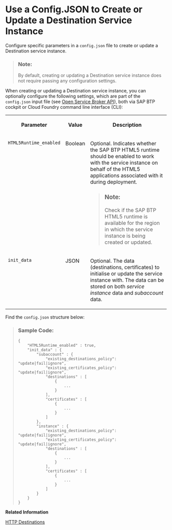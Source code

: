 <!-- loio6816d3caeb464f8d8b0d1b5ad0da5869 -->

# Use a Config.JSON to Create or Update a Destination Service Instance

Configure specific parameters in a `config.json` file to create or update a Destination service instance.

> ### Note:  
> By default, creating or updating a Destination service instance does not require passing any configuration settings.

When creating or updating a Destination service instance, you can optionally configure the following settings, which are part of the `config.json` input file \(see [Open Service Broker API](https://www.openservicebrokerapi.org/)\), both via SAP BTP cockpit or Cloud Foundry command line interface \(CLI\):


<table>
<tr>
<th valign="top">

Parameter

</th>
<th valign="top">

Value

</th>
<th valign="top">

Description

</th>
</tr>
<tr>
<td valign="top">

`HTML5Runtime_enabled`

</td>
<td valign="top">

Boolean

</td>
<td valign="top">

Optional. Indicates whether the SAP BTP HTML5 runtime should be enabled to work with the service instance on behalf of the HTML5 applications associated with it during deployment.

> ### Note:  
> Check if the SAP BTP HTML5 runtime is available for the region in which the service instance is being created or updated.



</td>
</tr>
<tr>
<td valign="top">

`init_data`

</td>
<td valign="top">

JSON

</td>
<td valign="top">

Optional. The data \(destinations, certificates\) to initialise or update the service instance with. The data can be stored on both *service instance* data and *subaccount* data.

</td>
</tr>
</table>

Find the `config.json` structure below:

> ### Sample Code:  
> ```
> {
>     "HTML5Runtime_enabled" : true,
>     "init_data" : {
>         "subaccount" : {
>             "existing_destinations_policy": "update|fail|ignore",
>             "existing_certificates_policy": "update|fail|ignore",
>             "destinations" : [
>                 {
>                     ...
>                 }
>             ],
>             "certificates" : [
>                 {
>                     ...
>                 }
>             ]
>         },
>         "instance" : {
>             "existing_destinations_policy": "update|fail|ignore",
>             "existing_certificates_policy": "update|fail|ignore",
>             "destinations" : [
>                 {
>                     ...
>                 }
>             ],
>             "certificates" : [
>                 {
>                     ...
>                 } 
>             ]
>         }
>     }
> }
> ```

**Related Information**  


[HTTP Destinations](http-destinations-42a0e6b.md "Find information about HTTP destinations for Internet and on-premise connections (Cloud Foundry environment).")

